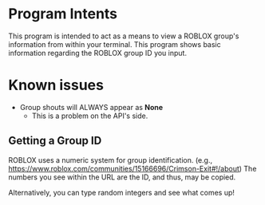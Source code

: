 # Program Intents

This program is intended to act as a means to view a ROBLOX group's information from within your terminal. This program shows basic information regarding the ROBLOX group ID you input.

# Known issues

* Group shouts will ALWAYS appear as **None**
    * This is a problem on the API's side.

 
## Getting a Group ID

ROBLOX uses a numeric system for group identification.
(e.g., https://www.roblox.com/communities/15166696/Crimson-Exit#!/about)
The numbers you see within the URL are the ID, and thus, may be copied.

Alternatively, you can type random integers and see what comes up!
